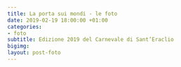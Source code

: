 ```yaml
---
title: La porta sui mondi - le foto
date: 2019-02-19 18:00:00 +01:00
categories:
- foto
subtitle: Edizione 2019 del Carnevale di Sant’Eraclio
bigimg: 
layout: post-foto
---
```


<div>
  <img data-src="https://lh3.googleusercontent.com/3ilmGdcjTUre0Nd9WNvchcbXb1wJ4dpSCzZmvtJd_iNTxOVapCAMKeirhJx6wKiH02mOMCUMl9K2AVaZ1PU6eERd_n7YVmt7-L7BEthfVzJOe_OwvPcN6l5btkM_ig8G-7q2_tyxwAg=w1920-h1080" src="" alt="" />
  <img data-src="https://lh3.googleusercontent.com/QyC2QQlgnchHqwu2l93QuPzeqiSvd7j3fzelPk82kTdnJN9HGVHRQtftB5FKshpL3RMF_7AFf6-ZgnMlQknzDzVZcyEcNu-7wuNMZa8lhUEnJteZ_8Qxy_-hJ36N95NGSUKiMo4ILco=w1920-h1080" src="" alt="" />
  <img data-src="https://lh3.googleusercontent.com/d-WxeX1LKgS3Oo1yNplWzUGNBkGNBSXRGyZMGUnrZKW7_2LA_i97PwC6sfN8EC17GCYY8MBOMqhIx-aDruzRbhm8Zy3R7ei6fiA0cs9grU42r9K74OAQKSNBdWZenaARHSBocq-HEu0=w1920-h1080" src="" alt="" />
  <img data-src="https://lh3.googleusercontent.com/9u-HPe_KGqqoC-9SQCWBygNCu8G2o2d2Onc_2tvwbgFAUQL3mho0MaG1lt1pm5la5j6HLTcMPo_eFyAAOp1ro8ModyZeeLKRfCBRqJK8umav7_kjmAM6vwb1WSywzKt2wDWLQUDozsM=w1920-h1080" src="" alt="" />
  <img data-src="https://lh3.googleusercontent.com/GMEGhAQtLFCxI92eEGvDdwX_lLy4JqCdkQXXSd-ospM5WONQqlJV7GvIZra1VRAeNCAP_qvZugfYd3fY8UFFdpVyZ07box2mHYND9DCiyz2AgL-PlD0lORyOTlYYF564Am7rpyDXIVE=w1920-h1080" src="" alt="" />
  <img data-src="https://lh3.googleusercontent.com/0A1_cvnjitxvhRNfNN8VKnijuiXdRb-O0E6f3bkQFFAQPrZRB4t4Um7rGt8rkSfK-Yz_ZtiGuheXsNz4zZ4rIx7-vdp1jQdCcTLmsx9T3HgS8NfpP3qPzJ4YXzGWoj4rgMGgoct6tyc=w1920-h1080" src="" alt="" />
  <img data-src="https://lh3.googleusercontent.com/GBkkvVGAyAhvCLO67rrzVXBiCLYa4f5GMTKNr2OVzgGpI_--LOpLlurvyyOb_aRq4RNL4awboWWQdaeBYXNaP0BSHiwZCwHiLTM09OPtPd7tUTRGMfmQk5N7862qiI-_P3e4EEWjQVE=w1920-h1080" src="" alt="" />
  <img data-src="https://lh3.googleusercontent.com/u7eTmo4Tm2ZJJJl9tZumxDSqZ11MFh6QV-FKhjlcq15gZjNDCa7UeiOwWUtnCu9ydFqjNymjn-aynOVY5vC8ey72-KvGAUm3iqoII3NkxVtFo1DqQ7iMyYztVtFVZL6h_SvoegUwWbc=w1920-h1080" src="" alt="" />
  <img data-src="https://lh3.googleusercontent.com/2UXHHIO1GJuBeHsSIjxek-ZJI688pCSZ8ey9Tpy5zn14kL5JucgR6PZnABtIrvJcIZ8y9aUl7FhJZnuHpdAI8GLXNgvpuSYPPhk9rqN2nJaN7bLb695-M7gu2hact0FQs3XDy2LVyE0=w1920-h1080" src="" alt="" />
  <img data-src="https://lh3.googleusercontent.com/M8bKEMgunoGLBEjZpQTXeS0uLmap2IdUlKoo0ruR1dUXRkOzVSJuqIbMtuTF8domAJR5kDn-MLBykvzjTF5aH-eLhym7De7arFAgJNBLwAXpFokgjwm5XR1BVK6-8fnzXMv7JCaG8bQ=w1920-h1080" src="" alt="" />
  <img data-src="https://lh3.googleusercontent.com/f1-4CF-vUnkM84jUSRCpyQKEfAIxderHR58p7cFSWiUYLxgdX1vpMOt-Lz2dSBLAfdK5M6zUKZLQ19_i3yU7zOQhpIF45DBBrFD_Cheib6MaiVIyRpNEK_da6ef6AEOMHypcIvNaD2M=w1920-h1080" src="" alt="" />
  <img data-src="https://lh3.googleusercontent.com/o1bcmWSDpx5XLVgcLhk4m1-Az85cpAx-Uhi9SuPfRTXOZTVAoKkAl0qSZdbvYlOdNeLebEwJs9hHyZBUYUrhN7tv5ZCiOZ43p9ItgBqCxikr1VwE6lWyPuNyku8W03pNhe0hI02pdis=w1920-h1080" src="" alt="" />
  <img data-src="https://lh3.googleusercontent.com/TDzvmWagvvP_Ym4bGFQPUzOMgvbJ0nzcBUQomcv1gqa5SD5EpbOvvvMuyjaYGGSn_DOrCXzpYknQaQ9otGUb-i2YpzYRulR1YDZdRY4wN9JtgtsnmPZKoCCHE_lOd8pqdveSHG9kDoA=w1920-h1080" src="" alt="" />
  <img data-src="https://lh3.googleusercontent.com/eCRpVmJAlH242HA5_l-CI6rfYpb0uFzRccARIXlFeS52TUCzOiahMEzwYYiEG3iFxmZyGda_fpqzxFFt2YuoxoDmDQ2boK03NvzacHO9yW5jaB8Z8nWuGjh2TwMjwk20nMyPoiUa3_4=w1920-h1080" src="" alt="" />
  <img data-src="https://lh3.googleusercontent.com/HEze0FwXIBk-hDf74xhXJ6qNhVlkpg6D6YLy-VlJZLshFvrE-GU4hQuWZjT_nSkSL6uOzjYqdU6M7mI3wTIQdz5uPin9d9KnASF3RKeogj8--TCvzlQmuDaFADCuOIh3njg5vwYSF9U=w1920-h1080" src="" alt="" />
  <img data-src="https://lh3.googleusercontent.com/h-Pq0QvO4eSgJOmpV8nil5z8DmoQ6udRJwMXhBjRppQZeQChXbuC-beCqPss83UhKuxoBwQ8b6Hh2j_ZUhm58lDvE9M5XLnflJu_zkejzSVNxqTw7RCaBTmWUmRdb4e1dqvqGKQsNg0=w1920-h1080" src="" alt="" />
  <img data-src="https://lh3.googleusercontent.com/MM6Ji1Tsec9-Bo5rnDjLQdf9pUdbM2TDs3b_7o9DbUaQkbMR14NdTBcJS4ZvPOyJOmyWVHirRHgLmO0nLs5Lrp1O5jKyT7kTICq2N_OO0FTm3hkcJwOCwIngIaqDC4SaFT5NtYiZzV0=w1920-h1080" src="" alt="" />
  <img data-src="https://lh3.googleusercontent.com/adhnsH1baoFtLmV4pehcUzDCnh7KxKDM949tqlFlMUjAY40kJ6lXGeG4VRybVoZFOgllVkZ2pkcMuxTzyvVV69OmkARmcnCAjgjDfyKAnHR3cGACY5DMDtQ4ZMqADCI9bRtwcfpR_0M=w1920-h1080" src="" alt="" />
  <img data-src="https://lh3.googleusercontent.com/08GYr9G9qS3ZSzI8r-iF3cy5p3bd3GqyZLHIJXhjtG37QmB8urwpM3mc151rAyTTN7ToBmkZ2ycsiPPCrJxlE1m057GYciYK1cubH8bmtaDNxXiRY3l8jgokV83_zDvQ-3ej6AYqd4Q=w1920-h1080" src="" alt="" />
  <img data-src="https://lh3.googleusercontent.com/T2AsYEHsp8t-kbqCLonlxbnXh8aH_uZ7R9ElyOtFqCUcm0Ykcq7wzsLdVhSSRkLneR040NEUng1xr7lkx_f6MpkEM-W0x0jMBPyzQ6okyzoNFlYlZKkHvNDxtjVRotz13kVdSrvTwpQ=w1920-h1080" src="" alt="" />
  <img data-src="https://lh3.googleusercontent.com/KsvJgQRPQttb2F38UM-2zIEx-gfmCfPCkO8UC9fVL_ocQV_vPMk3Sk0ktGrMZRY6GFGXqsA1PlA6uHex1pGahkVYKbCfq4ypv04D2wKYlUUCrbeoyGAOinKPNyd_AwwLnEQGYEqshMo=w1920-h1080" src="" alt="" />
  <img data-src="https://lh3.googleusercontent.com/lYM7eB0HoMj_ALLyDGCCWKbaiBO-S0ZVAEh3lk_FAsyEA5-vJdASbFYa8UozsjacZZ8nMPD01osBfVvbdPQgod8y961DEaXowRFEsE7teFSCx_506Io2qmTsLxSPobHS-0FkBGxC0hQ=w1920-h1080" src="" alt="" />
  <img data-src="https://lh3.googleusercontent.com/uDGFG3B4LMSUcd20X5bmW8wSqoJ88hgXcoarpmgU568rEMS36-UayDda-GT7cUoqAFmVWDK-xZs4aXJeYKW0STRf4ygigaix3ZVK88Aza09m32tqKZxt7x71DaLItVv_ykluejDNivo=w1920-h1080" src="" alt="" />
  <img data-src="https://lh3.googleusercontent.com/gzi_9gST7gsS8ZaiVVW3qSP3oHiFIeq71_Ez2n8XyWix_EzU9Uewa5025umruHiWgsGSVcusr0u8yrYKBe2f47lZwEgwgtmZcd2zDHkubPG0gtH6N722X2Rma7CAPcoW195t1Ap0WOs=w1920-h1080" src="" alt="" />
  <img data-src="https://lh3.googleusercontent.com/IE4ylkUh6QiUKQpuD33wgy9lc97I47RNAlrJ71-1F6viWvRpuhf5Qs2dceOtZOIrVZ7_UhyuaATOsV-eKtCXKk1hANlPqgphVq6aEBl3uUvlFv5fiBMjc5NpKd3VuPaDkqTaHYCT-QM=w1920-h1080" src="" alt="" />
  <img data-src="https://lh3.googleusercontent.com/LloldxCuOz4Cc2q2xDGBEBxvQ6rsRzpfcG_M7Y4l-2CUFIUB1tOUQz1AZA1km8st7NmHUx5ZLbyYeC3NQmuriADY9OTMxhtThchoStZ53fDJ1Nqshj8bXuRqcD5eLU5pzWiJ5yH_q1c=w1920-h1080" src="" alt="" />
  <img data-src="https://lh3.googleusercontent.com/DgS1-95qA73rd8xVuuiqagHlLIybSiWrknv7_a6DBYXThrPIvvpCY6qGqHRmAAtK5B-SDmd15rU0eW1OK5qOWglHVKo_lQxQEhKDVsGLWmhmgubcs_56iKoSLmvWejPfQlCnYFFD8so=w1920-h1080" src="" alt="" />
</div>
